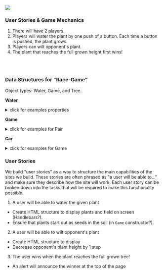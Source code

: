 <!--
Creator: <Name>
Location: SF
-->

![](https://ga-dash.s3.amazonaws.com/production/assets/logo-9f88ae6c9c3871690e33280fcf557f33.png)

### User Stories & Game Mechanics
1. There will have 2 players.
2. Players will water the plant by one push of a button. Each time a button is pushed, the plant grows.
3. Players can wilt opponent's plant.
4. The plant that reaches the full grown height first wins!

<br>
<br>


### Data Structures for "Race-Game"
Object types: Water, Game, and Tree.

**Water**
<details><summary>click for examples properties</summary>
  - `up-arrow` (Function - constructor; once pushed, the image of the plant grows by a certain height)
  - `P-key` (Function - constructor; can wilt opponent's plant by one step)
  - `G-key` (Function - "Function - constructor; once pushed, the image of the plant grows by a certain height")
  - `W-key` (Function - constructor; can wilt opponent's plant by one step);
</details>

**Game**
<details><summary>click for examples for Pair</summary>
  - `hasWon()` (Function - check if the game has been won!)
  - `celebrate()` (Function - display a win message)
  - `isTie()` (Function - both players got to finish line at the same time)

</details>

**Car**
<details><summary>click for examples for Game</summary>
  - `player1` (string)
  - `player2` (string)
  - `reset()` (Function - resets the game! Plant turns back to seed)
</details>

### User Stories

We build "user stories" as a way to structure the main capabilities of the sites we build. These stories are often phrased as "a user will be able to..." and make sure they describe how the site will work. Each user story can be broken down into the tasks that will be required to make this functionality possible.

1. A user will be able to water the given plant
  * Create HTML structure to display plants and field on screen (Handlebars?).
  * Ensure that plants start out as seeds in the soil (in `Game` constructor?).

2. A user will be able to wilt opponent's plant
  * Create HTML structure to display
  * Decrease opponent's plant height by 1 step

3. The user wins when the plant reaches the full grown tree!
  * An alert will announce the winner at the top of the page
